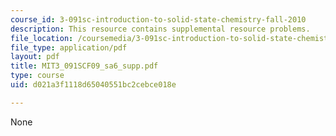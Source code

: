 ```yaml
---
course_id: 3-091sc-introduction-to-solid-state-chemistry-fall-2010
description: This resource contains supplemental resource problems.
file_location: /coursemedia/3-091sc-introduction-to-solid-state-chemistry-fall-2010/d021a3f1118d65040551bc2cebce018e_MIT3_091SCF09_sa6_supp.pdf
file_type: application/pdf
layout: pdf
title: MIT3_091SCF09_sa6_supp.pdf
type: course
uid: d021a3f1118d65040551bc2cebce018e

---
```

None